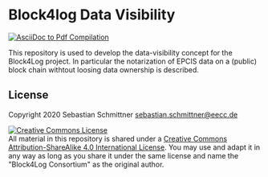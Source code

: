 # Block4log Data Visibility

[![AsciiDoc to Pdf Compilation](https://github.com/gs1-germany-innolab/block4log-data-visibility/workflows/AsciiDoc%20to%20Pdf%20Compilation/badge.svg)](https://github.com/gs1-germany-innolab/block4log-data-visibility/actions?query=workflow%3A%22AsciiDoc+to+Pdf+Compilation%22)

This repository is used to develop the data-visibility concept for the Block4Log project. In particular the notarization of EPCIS data on a (public) block chain withtout loosing data ownership is described.


## License

Copyright 2020 Sebastian Schmittner <sebastian.schmittner@eecc.de>

<a rel="license" href="http://creativecommons.org/licenses/by-sa/4.0/"><img alt="Creative Commons License" style="border-width:0" src="https://i.creativecommons.org/l/by-sa/4.0/88x31.png" /></a><br />All material in this repository is shared under a <a rel="license" href="http://creativecommons.org/licenses/by-sa/4.0/">Creative Commons Attribution-ShareAlike 4.0 International License</a>. You may use and adapt it in any way as long as you share it under the same license and name the "Block4Log Consortium" as the original author.
